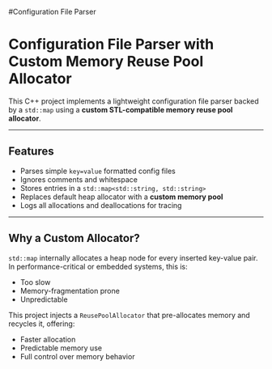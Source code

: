 #Configuration File Parser 
#  Configuration File Parser with Custom Memory Reuse Pool Allocator

This C++ project implements a lightweight configuration file parser backed by a `std::map` using a **custom STL-compatible memory reuse pool allocator**.

---

##  Features

-  Parses simple `key=value` formatted config files
-  Ignores comments and whitespace
-  Stores entries in a `std::map<std::string, std::string>`
-  Replaces default heap allocator with a **custom memory pool**
-  Logs all allocations and deallocations for tracing

---

## Why a Custom Allocator?

`std::map` internally allocates a heap node for every inserted key-value pair. In performance-critical or embedded systems, this is:
- Too slow
- Memory-fragmentation prone
- Unpredictable

This project injects a `ReusePoolAllocator` that pre-allocates memory and recycles it, offering:
- Faster allocation
- Predictable memory use
- Full control over memory behavior




